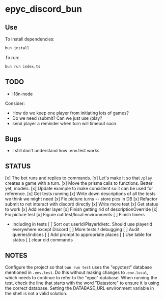 # epyc_discord_bun

## Use

To install dependencies:

```bash
bun install
```

To run:

```bash
bun run index.ts
```

## TODO

* i18n-node

Consider:

* How do we keep one player from initiating lots of games?
* Do we need /submit? Can we just use /play?
* send player a reminder when turn will timeout soon

## Bugs

* I still don't understand how .env.test works. 

## STATUS

[x] The bot runs and replies to commands.
[x] Let's make it so that `/play` creates a game with a turn.
[x] Move the prisma calls to functions. Better yet, models.
[x] Update example to make consistent so it can be used for reference.
[x] Get tests running
[x] Write down descriptions of all the tests we think we might need
[x] Fix picture turns -- store pics in DB
[x] Refactor submit to not interact with discord directly
[x] Write more test
[x] Get status to work
[x] Add render layer
[x] Finish getting rid of descriptionOverride
[x] Fix picture test
[x] Figure out test/local environments
[ ] Finish timers
 - Including in tests
[ ] Sort out userId/PlayerId/etc. Should use playerId everywhere except Discord
[ ] More tests / debugging
[ ] Audit queries/indices
[ ] Add prompt to appropriate places
[ ] Use table for status
[ ] clear old commands
 

## NOTES

Configure the project so that `bun run test` uses the "epyctest" database mentioned in `.env.test`. Do this without making changes to .`env.local`, which needs to continue to refer to the "epyc" database. When running the test, check the line that starts with the word "Datastore" to ensure it is using the correct database. Setting the DATABASE_URL environment variable in the shell is not a valid solution.